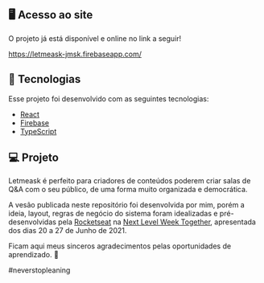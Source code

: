 ## 🖥️ Acesso ao site

O projeto já está disponível e online no link a seguir! 

https://letmeask-jmsk.firebaseapp.com/

## 🧪 Tecnologias

Esse projeto foi desenvolvido com as seguintes tecnologias:

- [React](https://reactjs.org)
- [Firebase](https://firebase.google.com/)
- [TypeScript](https://www.typescriptlang.org/)

## 💻 Projeto

Letmeask é perfeito para criadores de conteúdos poderem criar salas de Q&A com o seu público, de uma forma muito organizada e democrática. 

A vesão publicada neste repositório foi desenvolvida por mim, porém a ideia, layout, regras de negócio do sistema foram idealizadas e pré-desenvolvidas pela [Rocketseat](https://rocketseat.com.br/) na [Next Level Week Together](https://app.rocketseat.com.br/nlw-together/tracks), apresentada dos dias 20 a 27 de Junho de 2021. 

Ficam aqui meus sinceros agradecimentos pelas oportunidades de aprendizado. 💜

#neverstopleaning
